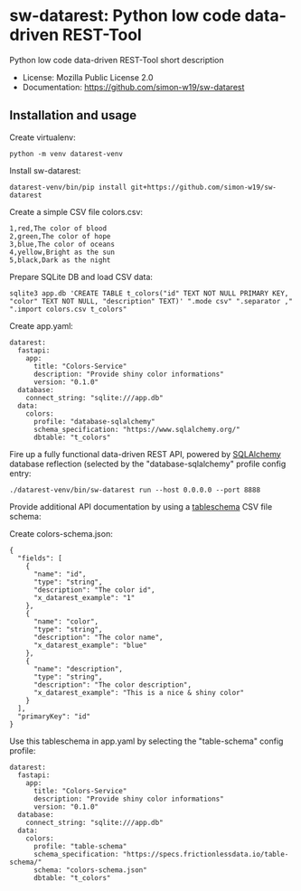 # sw-datarest: Python low code data-driven REST-Tool


Python low code data-driven REST-Tool short description

* License: Mozilla Public License 2.0
* Documentation: https://github.com/simon-w19/sw-datarest

## Installation and usage
Create virtualenv:

```
python -m venv datarest-venv
```

Install sw-datarest:

```
datarest-venv/bin/pip install git+https://github.com/simon-w19/sw-datarest
```

Create a simple CSV file colors.csv:

```
1,red,The color of blood
2,green,The color of hope
3,blue,The color of oceans
4,yellow,Bright as the sun
5,black,Dark as the night
```

Prepare SQLite DB and load CSV data:

```
sqlite3 app.db 'CREATE TABLE t_colors("id" TEXT NOT NULL PRIMARY KEY, "color" TEXT NOT NULL, "description" TEXT)' ".mode csv" ".separator ," ".import colors.csv t_colors"
```

Create app.yaml:

```
datarest:
  fastapi:
    app:
      title: "Colors-Service"
      description: "Provide shiny color informations"
      version: "0.1.0"
  database:
    connect_string: "sqlite:///app.db"
  data:
    colors:
      profile: "database-sqlalchemy"
      schema_specification: "https://www.sqlalchemy.org/"
      dbtable: "t_colors"
```

Fire up a fully functional data-driven REST API, powered by [SQLAlchemy](https://www.sqlalchemy.org/) database reflection (selected by the "database-sqlalchemy" profile config entry:

```
./datarest-venv/bin/sw-datarest run --host 0.0.0.0 --port 8888
```

Provide additional API documentation by using a [tableschema](https://specs.frictionlessdata.io/table-schema/) CSV file schema:

Create colors-schema.json:
```
{
  "fields": [
    {
      "name": "id",
      "type": "string",
      "description": "The color id",
      "x_datarest_example": "1"
    },
    {
      "name": "color",
      "type": "string",
      "description": "The color name",
      "x_datarest_example": "blue"
    },
    {
      "name": "description",
      "type": "string",
      "description": "The color description",
      "x_datarest_example": "This is a nice & shiny color"
    }
  ],
  "primaryKey": "id"
}      
``` 

Use this tableschema in app.yaml by selecting the "table-schema" config profile:

``` 
datarest:
  fastapi:
    app:
      title: "Colors-Service"
      description: "Provide shiny color informations"
      version: "0.1.0"
  database:
    connect_string: "sqlite:///app.db"
  data:
    colors:
      profile: "table-schema"
      schema_specification: "https://specs.frictionlessdata.io/table-schema/"
      schema: "colors-schema.json"
      dbtable: "t_colors"
```
